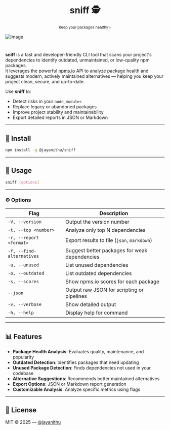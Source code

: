 <h1 align="center">sniff 🕵️</h1>
<p align="center"><sup>Keep your packages healthy✨</sup></p>

![Image](https://github.com/user-attachments/assets/12bc66e6-65c1-4796-bec1-b7b4c1228d89)
#
**sniff** is a fast and developer-friendly CLI tool that scans your project's dependencies to identify outdated, unmaintained, or low-quality npm packages.  
It leverages the powerful [npms.io](https://npms.io) API to analyze package health and suggests modern, actively maintained alternatives — helping you keep your project clean, secure, and up-to-date.

Use **sniff** to:

- Detect risks in your `node_modules`
- Replace legacy or abandoned packages
- Improve project stability and maintainability
- Export detailed reports in JSON or Markdown

---

## 🚀 Install

```bash
npm install -g @jayanithu/sniff
```

---

## 🔧 Usage

```bash
sniff [options]
```

---

### ⚙️ Options

| Flag                    | Description                                          |
|-------------------------|------------------------------------------------------|
| `-V, --version`         | Output the version number                            |
| `-t, --top <number>`    | Analyze only top N dependencies                      |
| `-r, --report <format>` | Export results to file (`json`, `markdown`)         |
| `-f, --find-alternatives` | Suggest better packages for weak dependencies     |
| `-u, --unused`          | List unused dependencies                             |
| `-o, --outdated`        | List outdated dependencies                           |
| `-s, --scores`          | Show npms.io scores for each package                 |
| `--json`                | Output raw JSON for scripting or pipelines           |
| `-v, --verbose`         | Show detailed output                                 |
| `-h, --help`            | Display help for command                             |

---

## 📊 Features

- **Package Health Analysis**: Evaluates quality, maintenance, and popularity
- **Outdated Detection**: Identifies packages that need updating
- **Unused Package Detection**: Finds dependencies not used in your codebase
- **Alternative Suggestions**: Recommends better maintained alternatives
- **Export Options**: JSON or Markdown report generation
- **Customizable Analysis**: Analyze specific metrics using flags

---

## 📄 License

MIT © 2025 — [@jayanithu](https://npmjs.com/~jayanithu)
